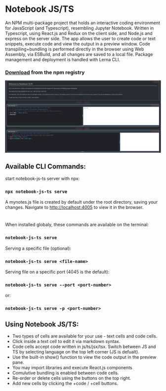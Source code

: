 # Notebook JS/TS

An NPM multi-package project that holds an interactive coding environment for JavaScript (and Typescript), resembling Jupyter Notebook. Written in Typescript, using React.js and Redux on the client side, and Node.js and express on the server side. The app allows the user to create code or text snippets, execute code and view the output in a preview window. Code transpiling+bundling is performed directly in the browser using Web Assembly, via ESBuild, and all changes are saved to a local file. Package management and deployment is handled with Lerna CLI.

### [Download](https://www.npmjs.com/package/notebook-js-ts/) from the npm registry

![Alt text](README-img.png?raw=true "Notebook sample")

## Available CLI Commands:

start notebook-js-ts server with npx:

### `npx notebook-js-ts serve`

A mynotes.js file is created by default under the root directory, saving your changes. Navigate to [http://localhost:4005](http://localhost:4005) to view it in the browser.

#

When installed globaly, these commands are available on the terminal:

### `notebook-js-ts serve`

Serving a specific file (optional):

### `notebook-js-ts serve <file-name>`

Serving file on a specific port (4045 is the default):

### `notebook-js-ts serve --port <port-number>`
or:
### `notebook-js-ts serve -p <port-number>`

## Using Notebook JS/TS:

- Two types of cells are available for your use - text cells and code cells.
- Click inside a text cell to edit it via markdown syntax.
- Code cells accept code written in js/ts/jsx/tsx. Switch between JS and TS by selecting language on the top left corner (JS is defualt). 
- Use the built-in show() function to view the code output in the preview pane.
- You may import libraries and execute React.js components
- Comulutive bundling is enabled between code cells.
- Re-order or delete cells using the buttons on the top right.
- Add new cells by clicking the +code / +cell buttons.








